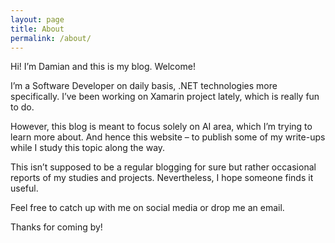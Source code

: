 ```yaml
---
layout: page
title: About
permalink: /about/
---
```


Hi! I’m Damian and this is my blog. Welcome!

I’m a Software Developer on daily basis, .NET technologies more specifically. I’ve been working on Xamarin project lately, which is really fun to do.

However, this blog is meant to focus solely on AI area, which I’m trying to learn more about. And hence this website – to publish some of my write-ups while I study this topic along the way.

This isn’t supposed to be a regular blogging for sure but rather occasional reports of my studies and projects. Nevertheless, I hope someone finds it useful.

Feel free to catch up with me on social media or drop me an email.

Thanks for coming by!